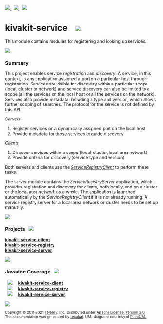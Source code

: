 [//]: # (start-user-text)

<a href="https://www.kivakit.org">
<img src="https://www.kivakit.org/images/web-32.png" srcset="https://www.kivakit.org/images/web-32-2x.png 2x"/>
</a>
&nbsp;
<a href="https://twitter.com/openkivakit">
<img src="https://www.kivakit.org/images/twitter-32.png" srcset="https://www.kivakit.org/images/twitter-32-2x.png 2x"/>
</a>
&nbsp;
<a href="https://kivakit.zulipchat.com">
<img src="https://www.kivakit.org/images/zulip-32.png" srcset="https://www.kivakit.org/images/zulip-32-2x.png 2x"/>
</a>

[//]: # (end-user-text)

# kivakit-service &nbsp;&nbsp; <img src="https://www.kivakit.org/images/gears-32.png" srcset="https://www.kivakit.org/images/gears-32-2x.png 2x"/>

This module contains modules for registering and looking up services.

<img src="https://www.kivakit.org/images/horizontal-line-512.png" srcset="https://www.kivakit.org/images/horizontal-line-512-2x.png 2x"/>

[//]: # (start-user-text)

### Summary <a name = "summary"></a>

This project enables service *registration* and *discovery*. A service, in this context,
is any application assigned a port on a particular host through registration. Services
are visible for discovery within a particular scope (local, cluster or network) and
service discovery can also be limited to a scope (all the services on the local host
or all the services on the network). Services also provide metadata, including a type
and version, which allows further scoping of searches. The protocol for the service
is not defined by this API.

*Servers*

1. Register services on a dynamically assigned port on the local host
2. Provide metadata for those services to guide discovery

*Clients*

1. Discover services within a scope (local, cluster, local area network)
2. Provide criteria for discovery (service type and version)

Both servers and clients use the
[*ServiceRegistryClient*](https://github.com/Telenav/kivakit/blob/master/kivakit-service/client/src/main/java/com/telenav/kivakit/service/registry/client/ServiceRegistryClient.java)
to perform these tasks. 

The *server* module contains the *ServiceRegistryServer* application, which provides
registration and discovery for clients, both locally, and on a cluster or the local area
network as a whole. The application is launched automatically by the *ServiceRegistryClient*
if it is not already running. A service registry server for a local area network or cluster
needs to be set up manually.

<img src="https://www.kivakit.org/images/horizontal-line-128.png" srcset="https://www.kivakit.org/images/horizontal-line-128-2x.png 2x"/>

[//]: # (end-user-text)

### Projects <a name = "projects"></a> &nbsp; <img src="https://www.kivakit.org/images/gears-32.png" srcset="https://www.kivakit.org/images/gears-32-2x.png 2x"/>

[**kivakit-service-client**](client/README.md)  
[**kivakit-service-registry**](registry/README.md)  
[**kivakit-service-server**](server/README.md)  

<img src="https://www.kivakit.org/images/horizontal-line-128.png" srcset="https://www.kivakit.org/images/horizontal-line-128-2x.png 2x"/>

### Javadoc Coverage <a name = "javadoc-coverage"></a> &nbsp; <img src="https://www.kivakit.org/images/bargraph-32.png" srcset="https://www.kivakit.org/images/bargraph-32-2x.png 2x"/>

&nbsp; <img src="https://www.kivakit.org/images/meter-100-96.png" srcset="https://www.kivakit.org/images/meter-100-96-2x.png 2x"/>
 &nbsp; &nbsp; [**kivakit-service-client**](client/README.md)  
&nbsp; <img src="https://www.kivakit.org/images/meter-100-96.png" srcset="https://www.kivakit.org/images/meter-100-96-2x.png 2x"/>
 &nbsp; &nbsp; [**kivakit-service-registry**](registry/README.md)  
&nbsp; <img src="https://www.kivakit.org/images/meter-100-96.png" srcset="https://www.kivakit.org/images/meter-100-96-2x.png 2x"/>
 &nbsp; &nbsp; [**kivakit-service-server**](server/README.md)

[//]: # (start-user-text)



[//]: # (end-user-text)

<img src="https://www.kivakit.org/images/horizontal-line-512.png" srcset="https://www.kivakit.org/images/horizontal-line-512-2x.png 2x"/>

<sub>Copyright &#169; 2011-2021 [Telenav](http://telenav.com), Inc. Distributed under [Apache License, Version 2.0](LICENSE)</sub>  
<sub>This documentation was generated by [Lexakai](https://github.com/Telenav/lexakai). UML diagrams courtesy
of [PlantUML](http://plantuml.com).</sub>
